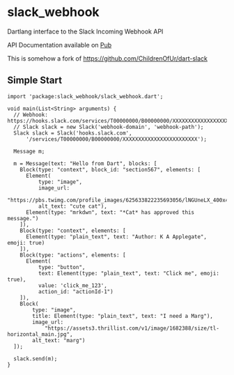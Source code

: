 # slack_webhook

Dartlang interface to the Slack Incoming Webhook API

API Documentation available on [Pub](https://github.com/devanced/dart-slack3)

This is somehow a fork of https://github.com/ChildrenOfUr/dart-slack

## Simple Start
```
import 'package:slack_webhook/slack_webhook.dart';

void main(List<String> arguments) {
  // Webhook: https://hooks.slack.com/services/T00000000/B00000000/XXXXXXXXXXXXXXXXXXXXXXXX
  // Slack slack = new Slack('webhook-domain', 'webhook-path');
  Slack slack = Slack('hooks.slack.com',
      '/services/T00000000/B00000000/XXXXXXXXXXXXXXXXXXXXXXXX');

  Message m;

  m = Message(text: "Hello from Dart", blocks: [
    Block(type: "context", block_id: "section567", elements: [
      Element(
          type: "image",
          image_url:
              "https://pbs.twimg.com/profile_images/625633822235693056/lNGUneLX_400x400.jpg",
          alt_text: "cute cat"),
      Element(type: "mrkdwn", text: "*Cat* has approved this message.")
    ]),
    Block(type: "context", elements: [
      Element(type: "plain_text", text: "Author: K A Applegate", emoji: true)
    ]),
    Block(type: "actions", elements: [
      Element(
          type: "button",
          text: Element(type: "plain_text", text: "Click me", emoji: true),
          value: 'click_me_123',
          action_id: "actionId-1")
    ]),
    Block(
        type: "image",
        title: Element(type: "plain_text", text: "I need a Marg"),
        image_url:
            "https://assets3.thrillist.com/v1/image/1682388/size/tl-horizontal_main.jpg",
        alt_text: "marg")
  ]);

  slack.send(m);
}

```
